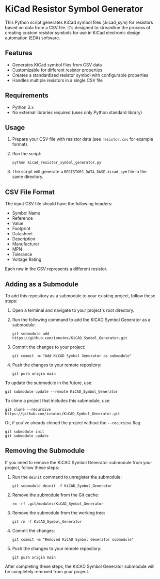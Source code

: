 # KiCad Resistor Symbol Generator

This Python script generates KiCad symbol files (.kicad_sym) for resistors based on data from a CSV file. It's designed to streamline the process of creating custom resistor symbols for use in KiCad electronic design automation (EDA) software.

## Features

- Generates KiCad symbol files from CSV data
- Customizable for different resistor properties
- Creates a standardized resistor symbol with configurable properties
- Handles multiple resistors in a single CSV file

## Requirements

- Python 3.x
- No external libraries required (uses only Python standard library)

## Usage

1. Prepare your CSV file with resistor data (see `resistor.csv` for example format).
2. Run the script:

   ```
   python kicad_resistor_symbol_generator.py
   ```

3. The script will generate a `RESISTORS_DATA_BASE.kicad_sym` file in the same directory.

## CSV File Format

The input CSV file should have the following headers:

- Symbol Name
- Reference
- Value
- Footprint
- Datasheet
- Description
- Manufacturer
- MPN
- Tolerance
- Voltage Rating

Each row in the CSV represents a different resistor.

## Adding as a Submodule

To add this repository as a submodule to your existing project, follow these steps:

1. Open a terminal and navigate to your project's root directory.
2. Run the following command to add the KiCAD Symbol Generator as a submodule:

   ```
   git submodule add https://github.com/ionutms/KiCAD_Symbol_Generator.git
   ```

3. Commit the changes to your project:

   ```
   git commit -m "Add KiCAD Symbol Generator as submodule"
   ```

4. Push the changes to your remote repository:

   ```
   git push origin main
   ```

To update the submodule in the future, use:

```
git submodule update --remote KiCAD_Symbol_Generator
```

To clone a project that includes this submodule, use:

```
git clone --recursive https://github.com/ionutms/KiCAD_Symbol_Generator.git
```

Or, if you've already cloned the project without the `--recursive` flag:

```
git submodule init
git submodule update
```

## Removing the Submodule

If you need to remove the KiCAD Symbol Generator submodule from your project, follow these steps:

1. Run the `deinit` command to unregister the submodule:

   ```
   git submodule deinit -f KiCAD_Symbol_Generator
   ```

2. Remove the submodule from the Git cache:

   ```
   rm -rf .git/modules/KiCAD_Symbol_Generator
   ```

3. Remove the submodule from the working tree:

   ```
   git rm -f KiCAD_Symbol_Generator
   ```

4. Commit the changes:

   ```
   git commit -m "Removed KiCAD Symbol Generator submodule"
   ```

5. Push the changes to your remote repository:

   ```
   git push origin main
   ```

After completing these steps, the KiCAD Symbol Generator submodule will be completely removed from your project.